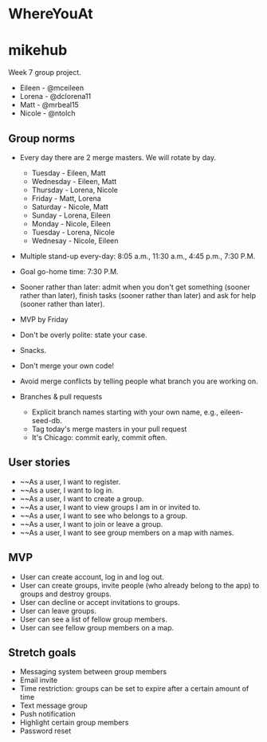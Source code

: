 # WhereYouAt

# mikehub
Week 7 group project.
- Eileen - @mceileen
- Lorena - @dclorena11
- Matt - @mrbeal15
- Nicole - @ntolch

## Group norms
- Every day there are 2 merge masters.  We will rotate by day.
  * Tuesday - Eileen, Matt
  * Wednesday - Eileen, Matt
  * Thursday - Lorena, Nicole
  * Friday - Matt, Lorena
  * Saturday - Nicole, Matt
  * Sunday - Lorena, Eileen
  * Monday - Nicole, Eileen
  * Tuesday - Lorena, Nicole
  * Wednesay - Nicole, Eileen

- Multiple stand-up every-day: 8:05 a.m., 11:30 a.m., 4:45 p.m., 7:30 P.M.
- Goal go-home time: 7:30 P.M.
- Sooner rather than later: admit when you don't get something (sooner rather than later), finish tasks (sooner rather than later) and ask for help (sooner rather than later).
- MVP by Friday
- Don't be overly polite: state your case.
- Snacks.
- Don't merge your own code!
- Avoid merge conflicts by telling people what branch you are working on.
- Branches & pull requests
  * Explicit branch names starting with your own name, e.g., eileen-seed-db.
  * Tag today's merge masters in your pull request
  * It's Chicago: commit early, commit often.

## User stories
- ~~As a user, I want to register.
- ~~As a user, I want to log in.
- ~~As a user, I want to create a group.
- ~~As a user, I want to view groups I am in or invited to.
- ~~As a user, I want to see who belongs to a group.
- ~~As a user, I want to join or leave a group.
- ~~As a user, I want to see group members on a map with names.

## MVP
- User can create account, log in and log out.
- User can create groups, invite people (who already belong to the app) to groups and destroy groups.
- User can decline or accept invitations to groups.
- User can leave groups.
- User can see a list of fellow group members.
- User can see fellow group members on a map.


## Stretch goals
- Messaging system between group members
- Email invite
- Time restriction: groups can be set to expire after a certain amount of time
- Text message group
- Push notification
- Highlight certain group members
- Password reset

